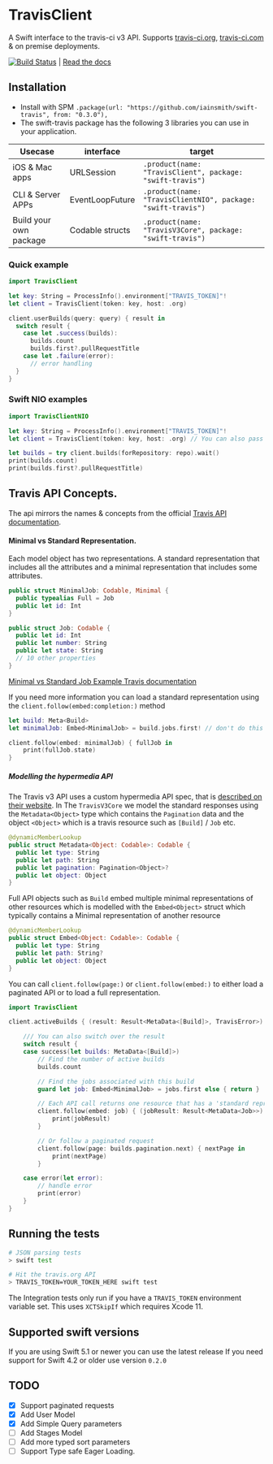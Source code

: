 # TravisClient

A Swift interface to the travis-ci v3 API. Supports [travis-ci.org](https://travis-ci.org), [travis-ci.com](https://travis-ci.com) & on premise deployments.

[![Build Status](https://travis-ci.org/iainsmith/TravisClient.svg?branch=master)](https://travis-ci.org/iainsmith/TravisClient) | [Read the docs](https://iainsmith.github.io/TravisClient/index.html)

## Installation

* Install with SPM `.package(url: "https://github.com/iainsmith/swift-travis", from: "0.3.0"),`
* The swift-travis package has the following 3 libraries you can use in your application. 

| Usecase | interface | target |
|---|---|---|
| iOS & Mac apps | URLSession |  `.product(name: "TravisClient", package: "swift-travis")`|
| CLI & Server APPs | EventLoopFuture |  `.product(name: "TravisClientNIO", package: "swift-travis")` |
| Build your own package | Codable structs |  `.product(name: "TravisV3Core", package: "swift-travis")` |

### Quick example

```swift
import TravisClient

let key: String = ProcessInfo().environment["TRAVIS_TOKEN]"!
let client = TravisClient(token: key, host: .org)

client.userBuilds(query: query) { result in
  switch result {
    case let .success(builds):
      builds.count
      builds.first?.pullRequestTitle
    case let .failure(error):
      // error handling
  }
}
```

### Swift NIO examples

```swift
import TravisClientNIO

let key: String = ProcessInfo().environment["TRAVIS_TOKEN]"!
let client = TravisClient(token: key, host: .org) // You can also pass an `EventLoopGroup`

let builds = try client.builds(forRepository: repo).wait()
print(builds.count)
print(builds.first?.pullRequestTitle)
```

## Travis API Concepts.

The api mirrors the names & concepts from the official [Travis API documentation](https://developer.travis-ci.com/gettingstarted). 

#### Minimal vs Standard Representation.

Each model object has two representations. A standard representation that includes all the attributes and a minimal representation that includes some attributes.

```swift
public struct MinimalJob: Codable, Minimal {
  public typealias Full = Job
  public let id: Int
}

public struct Job: Codable {
  public let id: Int
  public let number: String
  public let state: String
  // 10 other properties
}
```

[Minimal vs Standard Job Example Travis documentation](https://developer.travis-ci.com/resource/job#Job)

If you need more information you can load a standard representation using the `client.follow(embed:completion:)` method

```swift
let build: Meta<Build>
let minimalJob: Embed<MinimalJob> = build.jobs.first! // don't do this in production code

client.follow(embed: minimalJob) { fullJob in
    print(fullJob.state)
}
```

##### Modelling the hypermedia API

The Travis v3 API uses a custom hypermedia API spec, that is [described on their website](https://developer.travis-ci.com/hypermedia#hypermedia). In The `TravisV3Core` we model the standard responses using 
the `Metadata<Object>` type which contains the `Pagination` data and the object `<Object>` which is a travis resource such as `[Build]` / `Job` etc.

```swift
@dynamicMemberLookup
public struct Metadata<Object: Codable>: Codable {
  public let type: String
  public let path: String
  public let pagination: Pagination<Object>?
  public let object: Object
}
```

Full API objects such as `Build` embed multiple minimal representations of other resources which is modelled with the `Embed<Object>` struct which typically contains a Minimal representation of another resource

```swift
@dynamicMemberLookup
public struct Embed<Object: Codable>: Codable {
  public let type: String
  public let path: String?
  public let object: Object
}
```

You can call `client.follow(page:)` or `client.follow(embed:)` to either load a paginated API or to load a full representation.  


```swift
import TravisClient

client.activeBuilds { (result: Result<MetaData<[Build]>, TravisError>) in

    /// You can also switch over the result
    switch result {
    case success(let builds: MetaData<[Build]>)
        // Find the number of active builds
        builds.count

        // Find the jobs associated with this build
        guard let job: Embed<MinimalJob> = jobs.first else { return }

        // Each API call returns one resource that has a 'standard representation' full object in this case supports hyper media so you can easily load the full object in a second request.
        client.follow(embed: job) { (jobResult: Result<MetaData<Job>>) in
            print(jobResult)
        }

        // Or follow a paginated request
        client.follow(page: builds.pagination.next) { nextPage in
            print(nextPage)
        }

    case error(let error):
        // handle error
        print(error)
    }
}
```

## Running the tests

```sh
# JSON parsing tests
> swift test

# Hit the travis.org API  
> TRAVIS_TOKEN=YOUR_TOKEN_HERE swift test
```

The Integration tests only run if you have a `TRAVIS_TOKEN` environment variable set. This uses `XCTSkipIf` which requires Xcode 11.

## Supported swift versions

If you are using Swift 5.1 or newer you can use the latest release
If you need support for Swift 4.2 or older use version `0.2.0`

## TODO

* [x] Support paginated requests
* [x] Add User Model
* [x] Add Simple Query parameters
* [ ] Add Stages Model
* [ ] Add more typed sort parameters
* [ ] Support Type safe Eager Loading.
